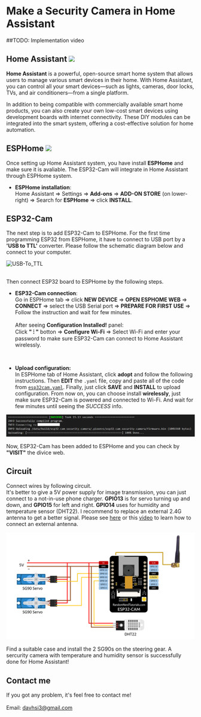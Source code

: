 # Make a Security Camera in Home Assistant

##TODO: Implementation video

## Home Assistant <img src="https://encrypted-tbn0.gstatic.com/images?q=tbn:ANd9GcStB6C1liB44PdYGSsGnWeSP3AfhWo0Utie_A&s" width="40"> 

**Home Assistant** is a powerful, open-source smart home system that allows users to manage various smart devices in their home. With Home Assistant, you can control all your smart devices—such as lights, cameras, door locks, TVs, and air conditioners—from a single platform.

In addition to being compatible with commercially available smart home products, you can also create your own low-cost smart devices using development boards with internet connectivity. These DIY modules can be integrated into the smart system, offering a cost-effective solution for home automation.

## ESPHome <img src="https://encrypted-tbn0.gstatic.com/images?q=tbn:ANd9GcSDkyZPuqZkxRauA9MR8bOAn0MufyA3QmYZOg&s" width="40">

Once setting up Home Assistant system, you have install **ESPHome** and make sure it is avaliable. The ESP32-Cam will integrate in Home Assistant through ESPHome system. 

* **ESPHome installation**: \
Home Assistant ⇒ Settings ⇒ **Add-ons** ⇒ **ADD-ON STORE** (on lower-right) ⇒ Search for **ESPHome** ⇒ click **INSTALL**.

## ESP32-Cam
The next step is to add ESP32-Cam to ESPHome. For the first time programming ESP32 from ESPHome, it have to connect to USB port by a **'USB to TTL'** converter. Please follow the schematic diagram below and connect to your computer. 

![USB-To_TTL](https://encrypted-tbn0.gstatic.com/images?q=tbn:ANd9GcRkbzJGJvbgOy58cckM3BtVvDRr18q6NEaF0A&s)

\
Then connect ESP32 board to ESPHome by the following steps. 

* **ESP32-Cam connection**: \
Go in ESPHome tab ⇒ click **NEW DEVICE** ⇒ **OPEN ESPHOME WEB** ⇒ **CONNECT** ⇒ select the USB Serial port ⇒ **PREPARE FOR FIRST USE** ⇒ Follow the instruction and wait for few minutes. \
\
After seeing **Configuration Installed!** panel: \
Click **" ⁝ "** botton ⇒ **Configure Wi-Fi** ⇒ Select Wi-Fi and enter your password to make sure ESP32-Cam can connect to Home Assistant wirelessly. 

<br/>

* **Upload configuration:** \
In ESPHome tab of Home Assistant, click **adopt** and follow the following instructions. Then **EDIT** the ```.yaml``` file, copy and paste all of the code from [```esp32cam.yaml```](esp32cam.yaml). Finally, just click **SAVE** and **INSTALL** to upload configuration. From now on, you can choose install **wirelessly**, just make sure ESP32-Cam is powered and connected to Wi-Fi. And wait for few minutes until seeing the *SUCCESS* info. 

![Success_Info](img/SuccessINFO.png)

 Now, ESP32-Cam has been added to ESPHome and you can check by **"VISIT"** the divice web. 

 ## Circuit
Connect wires by following circuit. \
It's better to give a 5V power supply for image transmission, you can just connect to a not-in-use phone charger. **GPIO13** is for servo turning up and down, and **GPIO15** for left and right. **GPIO14** uses for humidity and temperature sensor (DHT22). I recommend to replace an external 2.4G antenna to get a better signal. Please see [here](https://randomnerdtutorials.com/esp32-cam-connect-external-antenna/) or this [video](https://www.youtube.com/watch?v=aBTZuvg5sM8&t=1s) to learn how to connect an external antenna. 

<div align=left>
<img src="img/CircuitESP32.png" width="600">
</div>

Find a suitable case and install the 2 SG90s on the steering gear. A sercurity camera with temperature and humidity sensor is successfully done for Home Assistant!


## Contact me
If you got any problem, it's feel free to contact me! \
\
Email: davhsi3@gmail.com